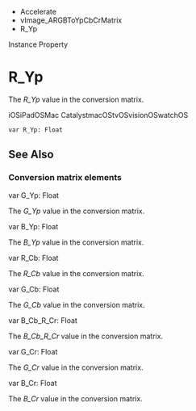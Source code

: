 

- Accelerate
- vImage_ARGBToYpCbCrMatrix
-  R_Yp 

Instance Property

# R_Yp

The *R_Yp* value in the conversion matrix.

iOSiPadOSMac CatalystmacOStvOSvisionOSwatchOS

``` source
var R_Yp: Float
```

## See Also

### Conversion matrix elements

var G_Yp: Float

The *G_Yp* value in the conversion matrix.

var B_Yp: Float

The *B_Yp* value in the conversion matrix.

var R_Cb: Float

The *R_Cb* value in the conversion matrix.

var G_Cb: Float

The *G_Cb* value in the conversion matrix.

var B_Cb_R_Cr: Float

The *B_Cb_R_Cr* value in the conversion matrix.

var G_Cr: Float

The *G_Cr* value in the conversion matrix.

var B_Cr: Float

The *B_Cr* value in the conversion matrix.

